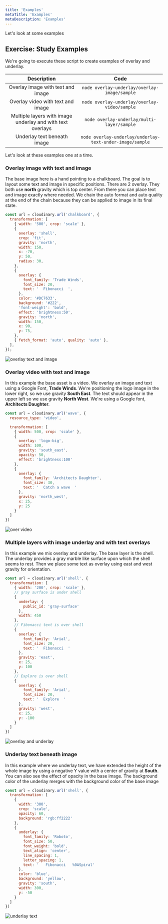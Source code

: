 ```yaml
---
title: 'Examples'
metaTitle: 'Examples'
metaDescription: 'Examples'
---
```


Let's look at some examples

## Exercise: Study Examples

We're going to execute these script to create examples of overlay and underlay.

|                        Description                         |                           Code                           |
| :--------------------------------------------------------: | :------------------------------------------------------: |
|             Overlay image with text and image              |       `node overlay-underlay/overlay-image/sample`       |
|             Overlay video with text and image              |       `node overlay-underlay/overlay-video/sample`       |
| Multiple layers with image underlay and with text overlays |        `node overlay-underlay/multi-layer/sample`        |
|                Underlay text beneath image                 | `node overlay-underlay/underlay-text-under-image/sample` |

Let's look at these examples one at a time.

### Overlay image with text and image

The base image here is a hand pointing to a chalkboard. The goal is to layout some text and image in specific positions. There are 2 overlay. They both use **north** gravity which is top center. From there you can place text and image exactly where needed.  We chain the auto format and auto quality at the end of the chain because they can be applied to image in its final state.

```javascript
const url = cloudinary.url('chalkboard', {
  transformation: [
    { width: '500', crop: 'scale' },
    {
      overlay: 'shell',
      crop: 'fit',
      gravity: 'north',
      width: 150,
      x: -70,
      y: 50,
      radius: 30,
    },
    {
      overlay: {
        font_family: 'Trade Winds',
        font_size: 20,
        text: '  Fibonacci  ',
      },
      color: '#DC7633',
      background: '#222',
      'font-weight': 'bold',
      effect: 'brightness:50',
      gravity: 'north',
      width: 150,
      x: 90,
      y: 75,
    },
    { fetch_format: 'auto', quality: 'auto' },
  ],
});
```

![overlay text and image](https://res.cloudinary.com/cloudinary-training/image/upload/w_300/book/ou-text-image.png)

### Overlay video with text and image

In this example the base asset is a video.  We overlay an image and text using a Google Font, **Trade Winds**.  We're positioning the logo image in the lower right, so we use gravity **South East**.  The text should appear in the upper left so we use gravity **North West**. We're using a Google font, **Architects Daughter**.

```javascript
const url = cloudinary.url('wave', {
  resource_type: 'video',

  transformation: [
    { width: 500, crop: 'scale' },
    {
      overlay: 'logo-big',
      width: 100,
      gravity: 'south_east',
      opacity: 50,
      effect: 'brightness:100'
    },
    {
      overlay: {
        font_family: 'Architects Daughter',
        font_size: 30,
        text: '  Catch a wave  '
      },
      gravity: 'north_west',
      x: 25,
      y: 25
    }
  ]
})
```

![over video](https://res.cloudinary.com/cloudinary-training/image/upload/v1590899646/book/image.png)

### Multiple layers with image underlay and with text overlays

In this example we mix overlay and underlay. The base layer is the shell. The underlay provides a gray marble like surface upon which the shell seems to rest.  Then we place some text as overlay using east and west gravity for orientation.

```javascript
const url = cloudinary.url('shell', {
  transformation: [
    { width: '200', crop: 'scale' },
    // gray surface is under shell
    {
      underlay: {
        public_id: 'gray-surface'
      },
      width: 450
    },
    // Fibonacci text is over shell
    {
      overlay: {
        font_family: 'Arial',
        font_size: 20,
        text: '  Fibonacci  '
      },
      gravity: 'east',
      x: 25,
      y: 100
    },
    // Explore is over shell
    {
      overlay: {
        font_family: 'Arial',
        font_size: 20,
        text: '  Explore  '
      },
      gravity: 'west',
      x: 25,
      y: -100
    }
  ]
})
```
![overlay and underlay](https://res.cloudinary.com/cloudinary-training/image/upload/v1590899919/book/ou-overlay-underlay.png)

### Underlay text beneath image
In this example where we underlay text, we have extended the height of the whole image by using a negative Y value with a center of gravity at **South**.  You can also see the effect of opacity in the base image.  The background color of the underlay merges with the background color of the base image

```javascript
const url = cloudinary.url('shell', {
  transformation: [
    {
      width: '300',
      crop: 'scale',
      opacity: 60,
      background: 'rgb:ff2222'
    },
    {
      underlay: {
        font_family: 'Roboto',
        font_size: 50,
        font_weight: 'bold',
        text_align: 'center',
        line_spacing: 1,
        letter_spacing: 1,
        text: '   Fibonacci   %0ASpiral'
      },
      color: 'blue',
      background: 'yellow',
      gravity: 'south',
      width: 300,
      y: -50
    }
  ]
})
```
![underlay text](https://res.cloudinary.com/cloudinary-training/image/upload/v1590900257/book/ou-underlay-text.png)


